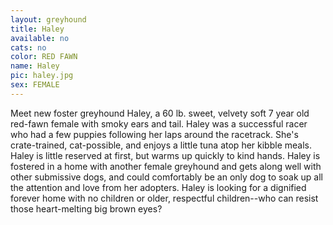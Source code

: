 ```yaml
---
layout: greyhound
title: Haley
available: no
cats: no
color: RED FAWN
name: Haley
pic: haley.jpg
sex: FEMALE
---
```


Meet new foster greyhound Haley, a 60 lb. sweet, velvety soft 7 year old red-fawn female with smoky ears and tail.
Haley was a successful racer who had a few puppies following her laps around the racetrack. She's crate-trained,
cat-possible, and enjoys a little tuna atop her kibble meals. Haley is little reserved at first, but warms up quickly
to kind hands. Haley is fostered in a home with another female greyhound and gets along well with other submissive
dogs, and could comfortably be an only dog to soak up all the attention and love from her adopters. Haley is looking
for a dignified forever home with no children or older, respectful children--who can resist those heart-melting big
brown eyes?
